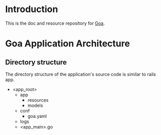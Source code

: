 # Introduction
This is the doc and resource repository for [Goa](https://github.com/arthurlee/goa).


# Goa Application Architecture

## Directory structure

The directory structure of the application's source code is similar to rails app.  

- <app_root>
  - app
  	- resources
	- models
  - conf
  	- goa.yaml
  - logs
  - <app_main>.go
 
